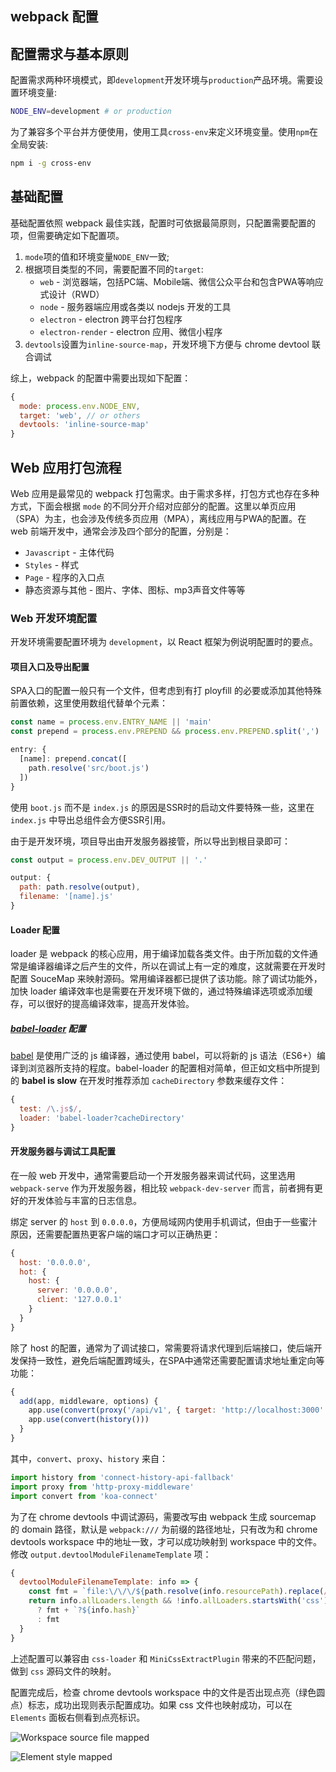 webpack 配置
-----

## 配置需求与基本原则

配置需求两种环境模式，即`development`开发环境与`production`产品环境。需要设置环境变量:

```sh
NODE_ENV=development # or production
```

为了兼容多个平台并方便使用，使用工具`cross-env`来定义环境变量。使用`npm`在全局安装:

```sh
npm i -g cross-env
```


## 基础配置

基础配置依照 webpack 最佳实践，配置时可依据最简原则，只配置需要配置的项，但需要确定如下配置项。

1. `mode`项的值和环境变量`NODE_ENV`一致;
2. 根据项目类型的不同，需要配置不同的`target`:
   * `web` - 浏览器端，包括PC端、Mobile端、微信公众平台和包含PWA等响应式设计（RWD）
   * `node` - 服务器端应用或各类以 nodejs 开发的工具
   * `electron` - electron 跨平台打包程序
   * `electron-render` - electron 应用、微信小程序
3. `devtools`设置为`inline-source-map`，开发环境下方便与 chrome devtool 联合调试

综上，webpack 的配置中需要出现如下配置：

```js
{
  mode: process.env.NODE_ENV,
  target: 'web', // or others
  devtools: 'inline-source-map'
}
```


## Web 应用打包流程

Web 应用是最常见的 webpack 打包需求。由于需求多样，打包方式也存在多种方式，下面会根据 `mode` 的不同分开介绍对应部分的配置。这里以单页应用（SPA）为主，也会涉及传统多页应用（MPA），离线应用与PWA的配置。在 web 前端开发中，通常会涉及四个部分的配置，分别是：

* `Javascript` - 主体代码
* `Styles` - 样式
* `Page` - 程序的入口点
* 静态资源与其他 - 图片、字体、图标、mp3声音文件等等


### Web 开发环境配置

开发环境需要配置环境为 `development`，以 React 框架为例说明配置时的要点。


#### 项目入口及导出配置

SPA入口的配置一般只有一个文件，但考虑到有打 ployfill 的必要或添加其他特殊前置依赖，这里使用数组代替单个元素：

```js
const name = process.env.ENTRY_NAME || 'main'
const prepend = process.env.PREPEND && process.env.PREPEND.split(',') || []

entry: {
  [name]: prepend.concat([
    path.resolve('src/boot.js')
  ])
}
```

使用 `boot.js` 而不是 `index.js` 的原因是SSR时的启动文件要特殊一些，这里在 `index.js` 中导出总组件会方便SSR引用。

由于是开发环境，项目导出由开发服务器接管，所以导出到根目录即可：

```js
const output = process.env.DEV_OUTPUT || '.'

output: {
  path: path.resolve(output),
  filename: '[name].js'
}
```


#### Loader 配置

loader 是 webpack 的核心应用，用于编译加载各类文件。由于所加载的文件通常是编译器编译之后产生的文件，所以在调试上有一定的难度，这就需要在开发时配置 SouceMap 来映射源码。常用编译器都已提供了该功能。除了调试功能外，加快 loader 编译效率也是需要在开发环境下做的，通过特殊编译选项或添加缓存，可以很好的提高编译效率，提高开发体验。

##### [babel-loader](https://github.com/babel/babel-loader) 配置

[babel](https://github.com/babel/babel) 是使用广泛的 js 编译器，通过使用 babel，可以将新的 js 语法（ES6+）编译到浏览器所支持的程度。babel-loader 的配置相对简单，但正如文档中所提到的 **babel is slow** 在开发时推荐添加 `cacheDirectory` 参数来缓存文件：

```js
{
  test: /\.js$/,
  loader: 'babel-loader?cacheDirectory'
}
```


#### 开发服务器与调试工具配置

在一般 web 开发中，通常需要启动一个开发服务器来调试代码，这里选用 `webpack-serve` 作为开发服务器，相比较 `webpack-dev-server` 而言，前者拥有更好的开发体验与丰富的日志信息。

绑定 server 的 `host` 到 `0.0.0.0`，方便局域网内使用手机调试，但由于一些蜜汁原因，还需要配置热更客户端的端口才可以正确热更：

```js
{
  host: '0.0.0.0',
  hot: {
    host: {
      server: '0.0.0.0',
      client: '127.0.0.1'
    }
  }
}
```

除了 host 的配置，通常为了调试接口，常需要将请求代理到后端接口，使后端开发保持一致性，避免后端配置跨域头，在SPA中通常还需要配置请求地址重定向等功能：

```js
{
  add(app, middleware, options) {
    app.use(convert(proxy('/api/v1', { target: 'http://localhost:3000' })))
    app.use(convert(history()))
  }
}
```

其中，`convert`、`proxy`、`history` 来自：

```js
import history from 'connect-history-api-fallback'
import proxy from 'http-proxy-middleware'
import convert from 'koa-connect'
```

为了在 chrome devtools 中调试源码，需要改写由 webpack 生成 sourcemap 的 domain 路径，默认是 `webpack:///` 为前缀的路径地址，只有改为和 chrome devtools workspace 中的地址一致，才可以成功映射到 workspace 中的文件。修改 `output.devtoolModuleFilenameTemplate` 项：

```js
{
  devtoolModuleFilenameTemplate: info => {
    const fmt = `file:\/\/\/${path.resolve(info.resourcePath).replace(/\\/g, '\/').replace(/(\w):/, (_, a) => a.toUpperCase() + ':')}`
    return info.allLoaders.length && !info.allLoaders.startsWith('css')
      ? fmt + `?${info.hash}`
      : fmt
  }
}
```

上述配置可以兼容由 `css-loader` 和 `MiniCssExtractPlugin` 带来的不匹配问题，做到 `css` 源码文件的映射。

配置完成后，检查 chrome devtools workspace 中的文件是否出现点亮（绿色圆点）标志，成功出现则表示配置成功。如果 css 文件也映射成功，可以在 `Elements` 面板右侧看到点亮标识。

![Workspace source file mapped](https://user-images.githubusercontent.com/5752902/42808406-d8a8b628-89e5-11e8-9012-833ccd3b4c47.png)

![Element style mapped](https://user-images.githubusercontent.com/5752902/42808480-00f23ca8-89e6-11e8-948f-53ee49e00793.png)
